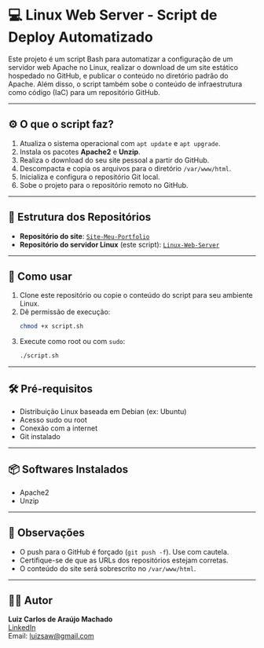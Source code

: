 # 💻 Linux Web Server - Script de Deploy Automatizado

Este projeto é um script Bash para automatizar a configuração de um servidor web Apache no Linux, realizar o download de um site estático hospedado no GitHub, e publicar o conteúdo no diretório padrão do Apache. Além disso, o script também sobe o conteúdo de infraestrutura como código (IaC) para um repositório GitHub.

---

## ⚙️ O que o script faz?

1. Atualiza o sistema operacional com `apt update` e `apt upgrade`.
2. Instala os pacotes **Apache2** e **Unzip**.
3. Realiza o download do seu site pessoal a partir do GitHub.
4. Descompacta e copia os arquivos para o diretório `/var/www/html`.
5. Inicializa e configura o repositório Git local.
6. Sobe o projeto para o repositório remoto no GitHub.

---

## 📂 Estrutura dos Repositórios

- **Repositório do site**: [`Site-Meu-Portfolio`](https://github.com/Luizsaw/Site-Meu-Portfolio)
- **Repositório do servidor Linux** (este script): [`Linux-Web-Server`](https://github.com/Luizsaw/Linux-Web-Server)

---

## 🚀 Como usar

1. Clone este repositório ou copie o conteúdo do script para seu ambiente Linux.
2. Dê permissão de execução:
   ```bash
   chmod +x script.sh
   ```
3. Execute como root ou com `sudo`:
   ```bash
   ./script.sh
   ```

---

## 🛠️ Pré-requisitos

- Distribuição Linux baseada em Debian (ex: Ubuntu)
- Acesso sudo ou root
- Conexão com a internet
- Git instalado

---

## 📦 Softwares Instalados

- Apache2
- Unzip

---

## 📝 Observações

- O push para o GitHub é forçado (`git push -f`). Use com cautela.
- Certifique-se de que as URLs dos repositórios estejam corretas.
- O conteúdo do site será sobrescrito no `/var/www/html`.

---

## 👨‍💻 Autor

**Luiz Carlos de Araújo Machado**  
[LinkedIn](https://www.linkedin.com/in/luiz-machado-57366a174)  
Email: luizsaw@gmail.com
